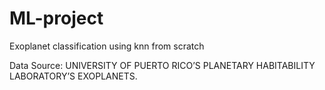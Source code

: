# ML-project
Exoplanet classification using knn from scratch
<p> Data Source: UNIVERSITY OF PUERTO RICO’S PLANETARY HABITABILITY LABORATORY’S EXOPLANETS.</p>
